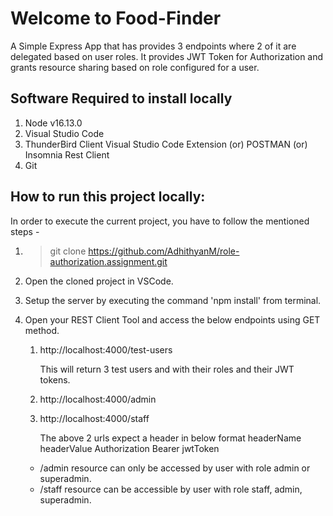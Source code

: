 # Welcome to Food-Finder

A Simple Express App that has provides 3 endpoints where 2 of it are delegated based on user roles. It provides JWT Token for Authorization and grants resource sharing based on role configured for a user.

## Software Required to install locally

1. Node v16.13.0
2. Visual Studio Code
3. ThunderBird Client Visual Studio Code Extension (or) POSTMAN (or) Insomnia Rest Client
4. Git

## How to run this project locally:

In order to execute the current project, you have to follow the mentioned steps -

1. > git clone https://github.com/AdhithyanM/role-authorization.assignment.git
2. Open the cloned project in VSCode.
3. Setup the server by executing the command 'npm install' from terminal.
4. Open your REST Client Tool and access the below endpoints using GET method.

     1. http://localhost:4000/test-users
        
        This will return 3 test users and with their roles and their JWT tokens.
        
     1. http://localhost:4000/admin
     2. http://localhost:4000/staff
     
        The above 2 urls expect a header in below format
              headerName        headerValue
              Authorization     Bearer jwtToken
    
     - /admin resource can only be accessed by user with role admin or superadmin.
     - /staff resource can be accessible by user with role staff, admin, superadmin.
